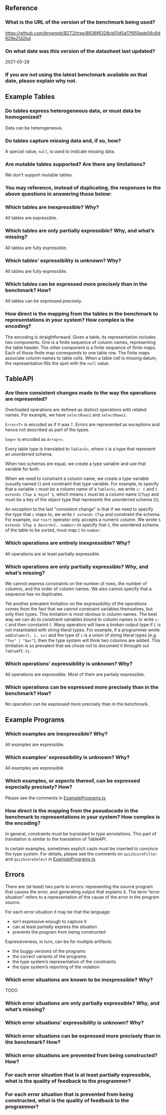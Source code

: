 ## Reference

### What is the URL of the version of the benchmark being used?

https://github.com/brownplt/B2T2/tree/8636f6328cb01d5a17f959ade56c6d929e21d2bd

### On what date was this version of the datasheet last updated?

2021-05-28

### If you are not using the latest benchmark available on that date, please explain why not.

## Example Tables

### Do tables express heterogeneous data, or must data be homogenized?

Data can be heterogeneous.

### Do tables capture missing data and, if so, how?

A special value, `null`, is used to indicate missing data.

### Are mutable tables supported? Are there any limitations?

We don't support mutable tables.

### You may reference, instead of duplicating, the responses to the above questions in answering those below:

### Which tables are inexpressible? Why?

All tables are expressible.

### Which tables are only partially expressible? Why, and what’s missing?

All tables are fully expressible.

### Which tables’ expressibility is unknown? Why?

All tables are fully expressible.

### Which tables can be expressed more precisely than in the benchmark? How?

All tables can be expressed precisely.

### How direct is the mapping from the tables in the benchmark to representations in your system? How complex is the encoding?

The encoding is straightforward. Given a table, its representation includes two components. One is a finite sequence of column names, representing the table header. The other component is a finite sequence of finite maps. Each of those finite map corresponds to one table row. The finite maps associate column names to table cells. When a table cell is missing datum, the representation fills the spot with the `null` value.

## TableAPI

### Are there consistent changes made to the way the operations are represented?

Overloaded operations are defined as distinct operations with related names. For example, we have `selectRows1` and `selectRows2`.

`Error<T>` is encoded as if it was `T`. Errors are represented as exceptions and hence not described as part of the types.

`Seq<>` is encoded as `Array<>`.

Every table type is translated to `Table<S>`, where `S` is a type that represent an _unorderred_ schema.

When two schemas are equal, we create a type variable and use that variable for both.

When we need to constraint a column name, we create a type variable (usually named `C`) and constraint that type variable. For example, to specify that a variable `c` must be a column name of a `Table<S>`, we write `c: C` and `C extends CTop & keyof S`, which means `C` must be a column name (`CTop`) and must be a key of the object type that represents the unorderred schema (`S`). 

An exception to the last "consistent change" is that if we need to specify the type that `c` maps to, we write `C extends CTop` and constraint the schema. For example, our `tsort` operator only accepts a numeric column. We wrote `S extends STop & Record<C, number>` to specify that `S`, the unordered schema of the table to be sorted, must map `C` to `number`.

### Which operations are entirely inexpressible? Why?

All operations are at least partially expressible.

### Which operations are only partially expressible? Why, and what’s missing?

We cannot express constraints on the number of rows, the number of columns, and the order of column names. We also cannot specify that a sequence has no duplicates.

Yet another prevalent limitation on the expressibility of the operations comes from the fact that we cannot constraint variables themselves, but only their types. This limitation is most obvious in column names. The best way we can do to constraint variables bound to column names is to write `c: C` and then constarint `C`. Many operators will have a broken output type if `C` is not instantiated with string literal types. For example, if a programmer wrote `addColumn(t, c, vs)` and the type of `c` is a union of string literal types (e.g. `"foo" | "bar"`), then the type system will think two columns are added. This limitation is so prevalent that we chose not to document it throught out `TableAPI.ts`.

### Which operations’ expressibility is unknown? Why?

All operations are expressible. Most of them are partialy expressible.

### Which operations can be expressed more precisely than in the benchmark? How?

No operation can be expressed more precisely than in the benchmark.

## Example Programs

### Which examples are inexpressible? Why?

All examples are expressible.

### Which examples’ expressibility is unknown? Why?

All examples are expressible.

### Which examples, or aspects thereof, can be expressed especially precisely? How?

Please see the comments in [ExamplePrograms.ts](ExamplePrograms.ts)

### How direct is the mapping from the pseudocode in the benchmark to representations in your system? How complex is the encoding?

In general, constraints must be translated to type annotations. This part of translation is similar to the translation of TableAPI.

In certain examples, sometimes explicit casts must be inserted to convince the type system. For details, please see the comments on `quizScoreFilter` and `quizScoreSelect` in [ExamplePrograms.ts](ExamplePrograms.ts).

## Errors

There are (at least) two parts to errors: representing the source program that causes the error, and generating output that explains it. The term “error situation” refers to a representation of the cause of the error in the program source.

For each error situation it may be that the language:

- isn’t expressive enough to capture it
- can at least partially express the situation
- prevents the program from being constructed

Expressiveness, in turn, can be for multiple artifacts:

* the buggy versions of the programs
* the correct variants of the programs
* the type system’s representation of the constraints
* the type system’s reporting of the violation

### Which error situations are known to be inexpressible? Why?

TODO

### Which error situations are only partially expressible? Why, and what’s missing?

### Which error situations’ expressibility is unknown? Why?

### Which error situations can be expressed more precisely than in the benchmark? How?

### Which error situations are prevented from being constructed? How?

### For each error situation that is at least partially expressible, what is the quality of feedback to the programmer?

### For each error situation that is prevented from being constructed, what is the quality of feedback to the programmer?
